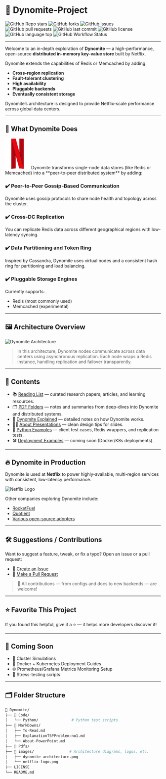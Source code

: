 # 🚀 Dynomite-Project

![GitHub Repo stars](https://img.shields.io/github/stars/radyalz/Dynomite?style=social)
![GitHub forks](https://img.shields.io/github/forks/radyalz/Dynomite?style=social)
![GitHub issues](https://img.shields.io/github/issues/radyalz/Dynomite)
![GitHub pull requests](https://img.shields.io/github/issues-pr/radyalz/Dynomite)
![GitHub last commit](https://img.shields.io/github/last-commit/radyalz/Dynomite)
![GitHub license](https://img.shields.io/github/license/radyalz/Dynomite)
![GitHub language top](https://img.shields.io/github/languages/top/radyalz/Dynomite)
![GitHub Workflow Status](https://img.shields.io/github/actions/workflow/status/radyalz/Dynomite/ci.yml?label=CI&logo=github)

---

Welcome to an in-depth exploration of **Dynomite** — a high-performance, open-source **distributed in-memory key-value store** built by Netflix.

Dynomite extends the capabilities of Redis or Memcached by adding:

- **Cross-region replication**
- **Fault-tolerant clustering**
- **High availability**
- **Pluggable backends**
- **Eventually consistent storage**

Dynomite’s architecture is designed to provide Netflix-scale performance across global data centers.

---

## 🧠 What Dynomite Does

<img src="images/Netflix_Symbol_RGB.png" alt="Netflix Logo" width="80" height = "100"/>
Dynomite transforms single-node data stores (like Redis or Memcached) into a **peer-to-peer distributed system** by adding:

### ✔️ Peer-to-Peer Gossip-Based Communication

Dynomite uses gossip protocols to share node health and topology across the cluster.

### ✔️ Cross-DC Replication

You can replicate Redis data across different geographical regions with low-latency syncing.

### ✔️ Data Partitioning and Token Ring

Inspired by Cassandra, Dynomite uses virtual nodes and a consistent hash ring for partitioning and load balancing.

### ✔️ Pluggable Storage Engines

Currently supports:

- Redis (most commonly used)
- Memcached (experimental)

---

## 🖼 Architecture Overview

![Dynomite Architecture](images/dynomite-architecture.png)

> In this architecture, Dynomite nodes communicate across data centers using asynchronous replication. Each node wraps a Redis instance, handling replication and failover transparently.

---

## 🧾 Contents

- 📚 [Reading List](./MarkDowns/To-Read.md) — curated research papers, articles, and learning resources.
- 🗂️ [PDF Folders](./Pdfs) — notes and summaries from deep-dives into Dynomite and distributed systems.
- 🧠 [Dynomite Explained](./MarkDowns/ExplanationTSPProblem-no1.md) — detailed notes on how Dynomite works.
- 🧑‍🏫 [About Presentations](./MarkDowns/About-PowerPoint.md) — clean design tips for slides.
- 🐍 [Python Examples](./Code/Python/) — client test cases, Redis wrappers, and replication tests.
- 🛠️ [Deployment Examples](./Code/example.m) — coming soon (Docker/K8s deployments).

---

## 🔥 Dynomite in Production

Dynomite is used at **Netflix** to power highly-available, multi-region services with consistent, low-latency performance.

![Netflix Logo](images/netflix-logo.png)

Other companies exploring Dynomite include:

- [RocketFuel](https://rocketfuel.com)
- [Quotient](https://www.quotient.com/)
- [Various open-source adopters](https://github.com/Netflix/dynomite/network)

---

## 🛠 Suggestions / Contributions

Want to suggest a feature, tweak, or fix a typo? Open an issue or a pull request:

- 🔧 [Create an Issue](https://github.com/radyalz/Dynomite/issues)
- 🔄 [Make a Pull Request](https://github.com/radyalz/Dynomite/pulls)

> 🙌 All contributions — from configs and docs to new backends — are welcome!

---

## ⭐️ Favorite This Project

If you found this helpful, give it a ⭐️ — it helps more developers discover it!

---

## 🧪 Coming Soon

- 🧠 Cluster Simulations
- 🧰 Docker + Kubernetes Deployment Guides
- 🌐 Prometheus/Grafana Metrics Monitoring Setup
- 🧪 Stress-testing scripts

---

## 🗂 Folder Structure

```bash
📁 Dynomite/
├── 📁 Code/
│   └── Python/               # Python test scripts
├── 📁 MarkDowns/
│   ├── To-Read.md
│   ├── ExplanationTSPProblem-no1.md
│   └── About-PowerPoint.md
├── 📁 Pdfs/
├── 📁 images/                # Architecture diagrams, logos, etc.
│   ├── dynomite-architecture.png
│   └── netflix-logo.png
├── LICENSE
└── README.md
```
